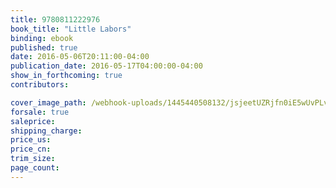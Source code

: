 ```yaml
---
title: 9780811222976
book_title: "Little Labors"
binding: ebook
published: true
date: 2016-05-06T20:11:00-04:00
publication_date: 2016-05-17T04:00:00-04:00
show_in_forthcoming: true
contributors:

cover_image_path: /webhook-uploads/1445440508132/jsjeetUZRjfn0iE5wUvPLvd7656yWoQ446enYXLXqo8.jpeg
forsale: true
saleprice:
shipping_charge:
price_us:
price_cn:
trim_size:
page_count:
---
```


